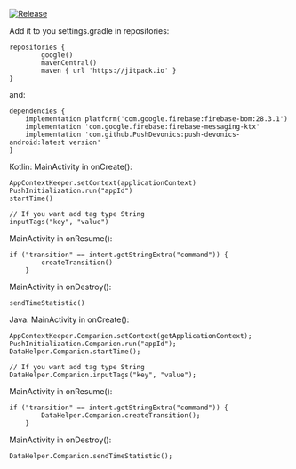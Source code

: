 [![Release](https://jitpack.io/v/PushDevonics/push-devonics-android.svg)](https://jitpack.io/#PushDevonics/push-devonics-android)

Add it to you settings.gradle in repositories:

    repositories {
            google()
            mavenCentral()
            maven { url 'https://jitpack.io' }
    }
and:

    dependencies {
        implementation platform('com.google.firebase:firebase-bom:28.3.1')
        implementation 'com.google.firebase:firebase-messaging-ktx'
        implementation 'com.github.PushDevonics:push-devonics-android:latest version'
    }
    
Kotlin:
MainActivity in onCreate():

    AppContextKeeper.setContext(applicationContext)
    PushInitialization.run("appId")
    startTime()
    
    // If you want add tag type String
    inputTags("key", "value")
    
MainActivity in onResume():

    if ("transition" == intent.getStringExtra("command")) {
            createTransition()
        }
        
MainActivity in onDestroy():

    sendTimeStatistic()
    
    
Java:
MainActivity in onCreate():

    AppContextKeeper.Companion.setContext(getApplicationContext);
    PushInitialization.Companion.run("appId");
    DataHelper.Companion.startTime();
    
    // If you want add tag type String
    DataHelper.Companion.inputTags("key", "value");
    
MainActivity in onResume():

    if ("transition" == intent.getStringExtra("command")) {
            DataHelper.Companion.createTransition();
        }
        
MainActivity in onDestroy():

    DataHelper.Companion.sendTimeStatistic();
    
